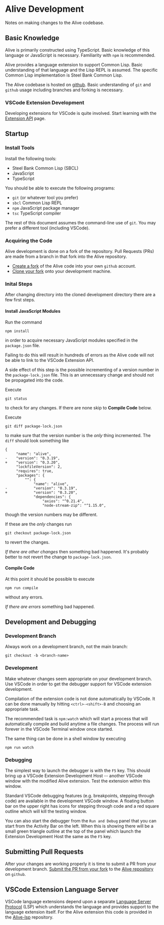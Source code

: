 # Alive Development

Notes on making changes to the Alive codebase.

## Basic Knowledge

Alive is primarily constructed using TypeScript.
Basic knowledge of this language or JavaScript is necessary.
Familiarity with `npm` is recommended.

Alive provides a language extension to support Common Lisp.
Basic understanding of that language and the Lisp REPL is assumed.
The specific Common Lisp implementation is Steel Bank Common Lisp.

The Alive codebase is hosted on
[github](https://github.com/nobody-famous/alive).
Basic understanding of `git` and `github` usage
including branches and forking is necessary.

### VSCode Extension Development

Developing extensions for VSCode is quite involved.
Start learning with the
[Extension API](https://code.visualstudio.com/api) page.

## Startup

### Install Tools

Install the following tools:
* Steel Bank Common Lisp (SBCL)
* JavaScript
* TypeScript

You should be able to execute the following programs:
* `git` (or whatever tool you prefer)
* `sbcl` Common Lisp REPL
* `npm` JavaScript package manager
* `tsc` TypeScript compiler

The rest of this document assumes the command-line use of `git`.
You may prefer a different tool (including VSCode).

### Acquiring the Code

Alive development is done on a fork of the repository.
Pull Requests (PRs) are made from a branch in that fork
into the Alive repository.

* [Create a fork](https://docs.github.com/en/get-started/quickstart/fork-a-repo)
  of the Alive code into your own `github` account.
* [Clone your fork](https://docs.github.com/en/repositories/creating-and-managing-repositories/cloning-a-repository)
  onto your development machine.

### Inital Steps

After changing directory into the cloned development directory there are a few first steps.

#### Install JavaScript Modules

Run the command
```
npm install
```
in order to acquire necessary JavaScript modules
specified in the `package.json` file.

Failing to do this will result in hundreds of errors
as the Alive code will not be able to link to
the VSCode Extension API.

A side effect of this step is the possible incrementing of a version number in the `package-lock.json` file.
This is an unnecessary change and should not be propagated into the code.

Execute
```
git status
```
to check for any changes.
If there are none skip to **Compile Code** below.

Execute
```
git diff package-lock.json
```
to make sure that the version number is the _only_ thing incremented.
The `diff` should look something like
```
{
     "name": "alive",
-    "version": "0.3.19",
+    "version": "0.3.20",
     "lockfileVersion": 2,
     "requires": true,
     "packages": {
         "": {
             "name": "alive",
-            "version": "0.3.19",
+            "version": "0.3.20",
             "dependencies": {
                 "axios": "^0.21.4",
                 "node-stream-zip": "^1.15.0",
```
though the version numbers may be different.

If these are the _only_ changes run
```
git checkout package-lock.json
```
to revert the changes.

_If there are other changes_ then something bad happened.
It's probably better to not revert the change to `package-lock.json`.

#### Compile Code

At this point it should be possible to execute
```
npm run compile
```
without any errors.

_If there are errors_ something bad happened.

## Development and Debugging

### Development Branch

Always work on a development branch, not the main branch:
```
git checkout -b <branch-name>
```

### Development

Make whatever changes seem appropriate on your development branch.
Use VSCode in order to get the debugger support for VSCode extension development.

Compilation of the extension code is not done automatically by VSCode.
It can be done manually by hitting `<ctrl>-<shift>-B` and choosing
an appropriate task.

The recommended task is `npm:watch` which will start a process that
will automatically compile and build anytime a file changes.
The process will run forever in the VSCode Terminal window once started.

The same thing can be done in a shell window by executing
```
npm run watch
```

### Debugging

The simplest way to launch the debugger is with the `F5` key.
This should bring up a VSCode Extension Development Host -- another VSCode window with the modified Alive extension.
Test the extension within this window.

Standard VSCode debugging features (e.g. breakpoints, stepping through code) are available in the development VSCode window.
A floating button bar on the upper right has icons for
stepping through code and a red square outline
which will kill the testing window.

You can also start the debugger from the `Run and Debug` panel
that you can start from the Activity Bar on the left.
When this is showing there will be a small green triangle outline at the top of the panel which launch the Extension Development Host
the same as the `F5` key.

## Submitting Pull Requests

After your changes are working properly it is time to submit a PR from your development branch.
[Submit the PR from your fork](https://docs.github.com/en/pull-requests/collaborating-with-pull-requests/proposing-changes-to-your-work-with-pull-requests/creating-a-pull-request-from-a-fork)
to the [Alive repository](https://github.com/nobody-famous/alive) on `github`.

## VSCode Extension Language Server

VSCode language extensions depend upon a separate [Language Server Protocol](https://code.visualstudio.com/api/language-extensions/language-server-extension-guide) (LSP) which understands the language and provides support to the language extension itself. For the Alive extension this code is provided in the
[Alive-lsp](https://github.com/nobody-famous/alive-lsp) repository.